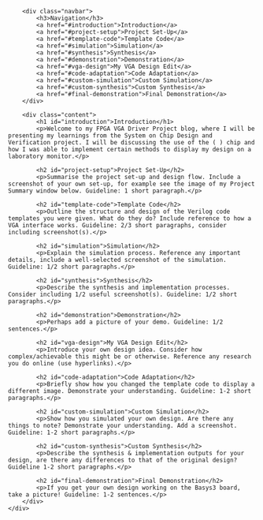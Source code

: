 
<html lang="en">
<head>
    <meta charset="UTF-8">
    <meta name="viewport" content="width=device-width, initial-scale=1.0">
    <title>FPGA VGA Driver Project Blog</title>
    <style>
        body {
            margin: 0;
            font-family: Arial, sans-serif;
        }
        .container {
            display: flex;
        }
        .navbar {
            width: 200px;
            background-color: #333;
            color: white;
            padding: 15px;
            height: 100vh;
              }
        .navbar a {
            display: block;
            color: white;
            text-decoration: none;
            padding: 20px 0;
        }
        .navbar a:hover {
            background-color: #575757;
        }
        .content {
            margin-left: 220px;
            padding: 20px;
        }
        h1, h2 {
            border-bottom: 2px solid #ddd;
            padding-bottom: 5px;
        }
    </style>
</head>
<body>
    <div class="container">
        
        <div class="navbar">
            <h3>Navigation</h3>
            <a href="#introduction">Introduction</a>
            <a href="#project-setup">Project Set-Up</a>
            <a href="#template-code">Template Code</a>
            <a href="#simulation">Simulation</a>
            <a href="#synthesis">Synthesis</a>
            <a href="#demonstration">Demonstration</a>
            <a href="#vga-design">My VGA Design Edit</a>
            <a href="#code-adaptation">Code Adaptation</a>
            <a href="#custom-simulation">Custom Simulation</a>
            <a href="#custom-synthesis">Custom Synthesis</a>
            <a href="#final-demonstration">Final Demonstration</a>
        </div>

        <div class="content">
            <h1 id="introduction">Introduction</h1>
            <p>Welcome to my FPGA VGA Driver Project blog, where I will be presenting my learnings from the System on Chip Design and Verification project. I will be discussing the use of the ( ) chip and how I was able to implement certain methods to display my design on a laboratory monitor.</p>

            <h2 id="project-setup">Project Set-Up</h2>
            <p>Summarise the project set-up and design flow. Include a screenshot of your own set-up, for example see the image of my Project Summary window below. Guideline: 1 short paragraph.</p>

            <h2 id="template-code">Template Code</h2>
            <p>Outline the structure and design of the Verilog code templates you were given. What do they do? Include reference to how a VGA interface works. Guideline: 2/3 short paragraphs, consider including screenshot(s).</p>

            <h2 id="simulation">Simulation</h2>
            <p>Explain the simulation process. Reference any important details, include a well-selected screenshot of the simulation. Guideline: 1/2 short paragraphs.</p>

            <h2 id="synthesis">Synthesis</h2>
            <p>Describe the synthesis and implementation processes. Consider including 1/2 useful screenshot(s). Guideline: 1/2 short paragraphs.</p>

            <h2 id="demonstration">Demonstration</h2>
            <p>Perhaps add a picture of your demo. Guideline: 1/2 sentences.</p>

            <h2 id="vga-design">My VGA Design Edit</h2>
            <p>Introduce your own design idea. Consider how complex/achievable this might be or otherwise. Reference any research you do online (use hyperlinks).</p>

            <h2 id="code-adaptation">Code Adaptation</h2>
            <p>Briefly show how you changed the template code to display a different image. Demonstrate your understanding. Guideline: 1-2 short paragraphs.</p>

            <h2 id="custom-simulation">Custom Simulation</h2>
            <p>Show how you simulated your own design. Are there any things to note? Demonstrate your understanding. Add a screenshot. Guideline: 1-2 short paragraphs.</p>

            <h2 id="custom-synthesis">Custom Synthesis</h2>
            <p>Describe the synthesis & implementation outputs for your design, are there any differences to that of the original design? Guideline 1-2 short paragraphs.</p>

            <h2 id="final-demonstration">Final Demonstration</h2>
            <p>If you get your own design working on the Basys3 board, take a picture! Guideline: 1-2 sentences.</p>
        </div>
    </div>
</body>
</html>
